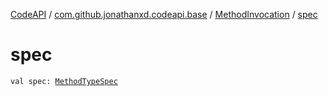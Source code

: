 [CodeAPI](../../index.md) / [com.github.jonathanxd.codeapi.base](../index.md) / [MethodInvocation](index.md) / [spec](.)

# spec

`val spec: `[`MethodTypeSpec`](../../com.github.jonathanxd.codeapi.common/-method-type-spec/index.md)